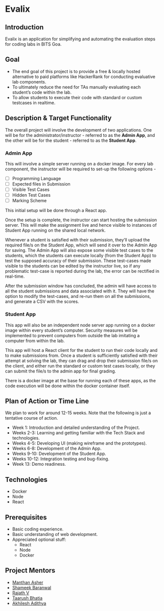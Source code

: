 # Evalix

## Introduction

Evalix is an application for simplifying and automating the evaluation steps for coding labs in BITS Goa.

## Goal

- The end goal of this project is to provide a free & locally hosted alternative to paid platforms like HackerRank for conducting evaluative lab components.
- To ultimately reduce the need for TAs manually evaluating each student’s code within the lab.
- To allow students to execute their code with standard or custom testcases in realtime.

## Description & Target Functionality

The overall project will involve the development of two applications. One will be for the administrator/instructor - referred to as the **Admin App**, and the other will be for the student - referred to as the **Student App**.

### Admin App

This will involve a simple server running on a docker image. For every lab component, the instructor will be required to set-up the following options -

- [ ] Programming Language
- [ ] Expected files in Submission
- [ ] Visible Test Cases
- [ ] Hidden Test Cases
- [ ] Marking Scheme

This initial setup will be done through a React app.

Once the setup is complete, the instructor can start hosting the submission server. This will make the assignment live and hence visible to instances of Student App running on the shared local network.

Whenever a student is satisfied with their submission, they’ll upload the required file/s on the Student App, which will send it over to the Admin App for saving. The Admin App will also expose some visible test cases to the students, which the students can execute locally (from the Student App) to test the supposed accuracy of their submission. These test-cases made visible to the students can be edited by the instructor live, so if any problematic test-case is reported during the lab, the error can be rectified in real-time.

After the submission window has concluded, the admin will have access to all the student submissions and data associated with it. They will have the option to modify the test-cases, and re-run them on all the submissions, and generate a CSV with the scores.

### Student App

This app will also be an independent node server app running on a docker image within every student’s computer. Security measures will be implemented to prevent computers from outside the lab imitating a computer from within the lab.

This app will host a React client for the student to run their code locally and to make submissions from. Once a student is sufficiently satisfied with their attempt at solving the lab, they can drag and drop their submission file/s on the client, and either run the standard or custom test cases locally, or they can submit the file/s to the admin app for final grading.

There is a docker image at the base for running each of these apps, as the code execution will be done within the docker container itself.

## Plan of Action or Time Line

We plan to work for around 12-15 weeks. Note that the following is just a tentative course of action.

- Week 1: Introduction and detailed understanding of the Project.
- Weeks 2-3: Learning and getting familiar with the Tech Stack and technologies.
- Weeks 4-5: Developing UI (making wireframe and the prototypes).
- Weeks 6-8: Development of the Admin App.
- Weeks 9-10: Development of the Student App.
- Weeks 10-12: Integration testing and bug-fixing.
- Week 13: Demo readiness.

## Technologies

- Docker
- Node
- React

## Prerequisites

- Basic coding experience.
- Basic understanding of web development.
- Appreciated optional stuff:
  - React
  - Node
  - Docker

## Project Mentors

- [Manthan Asher](https://github.com/Manthan-Asher)
- [Shameek Baranwal](https://github.com/shameekbaranwal)
- [Rajath V](https://github.com/Rajath-55)
- [Taarush Bhatia](https://github.com/Taarushthenoob)
- [Akhilesh Adithya](https://github.com/AkhileshAdithya)
